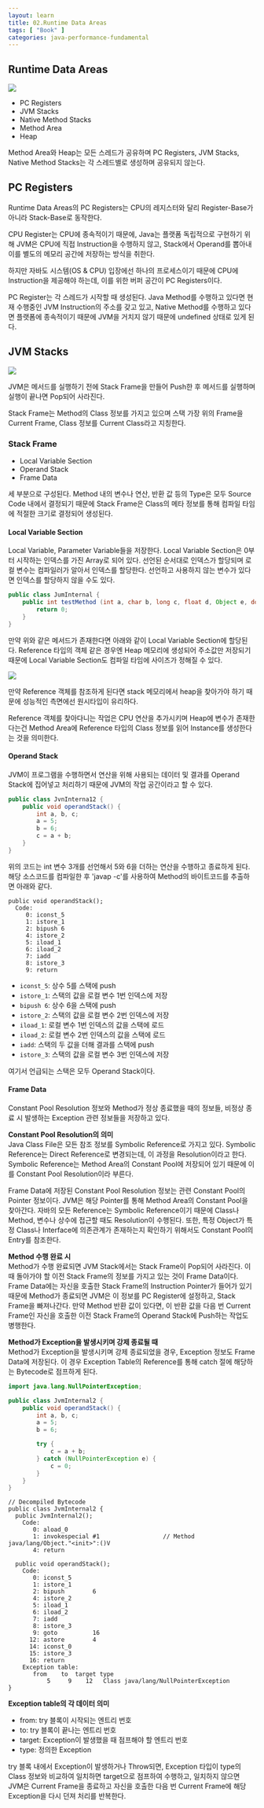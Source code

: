 ```yaml
---
layout: learn
title: 02.Runtime Data Areas
tags: [ "Book" ]
categories: java-performance-fundamental
---
```

## Runtime Data Areas

![](/public/img/learn/java-performance-fundamental/02-1.png)

- PC Registers
- JVM Stacks
- Native Method Stacks
- Method Area
- Heap

Method Area와 Heap는 모든 스레드가 공유하며 PC Registers, JVM Stacks, Native Method Stacks는 각 스레드별로 생성하며 공유되지 않는다.


## PC Registers

Runtime Data Areas의 PC Registers는 CPU의 레지스터와 달리 Register-Base가 아니라 Stack-Base로 동작한다.

CPU Register는 CPU에 종속적이기 때문에, Java는 플랫폼 독립적으로 구현하기 위해 JVM은 CPU에 직접 Instruction을 수행하지 않고, Stack에서 Operand를 뽑아내 이를 별도의 메모리 공간에 저장하는 방식을 취한다.

하지만 자바도 시스템(OS & CPU) 입장에선 하나의 프로세스이기 때문에 CPU에 Instruction을 제공해야 하는데, 이를 위한 버퍼 공간이 PC Registers이다.

PC Register는 각 스레드가 시작할 때 생성된다. Java Method를 수행하고 있다면 현재 수행중인 JVM Instruction의 주소를 갖고 있고, Native Method를 수행하고 있다면 플랫폼에 종속적이기 때문에 JVM을 거치지 않기 때문에 undefined 상태로 있게 된다.

## JVM Stacks

![](/public/img/learn/java-performance-fundamental/02-2.png)

JVM은 메서드를 실행하기 전에 Stack Frame을 만들어 Push한 후 메서드를 실행하며 실행이 끝나면 Pop되어 사라진다.

Stack Frame는 Method의 Class 정보를 가지고 있으며 스택 가장 위의 Frame을 Current Frame, Class 정보를 Current Class라고 지칭한다.

### Stack Frame

- Local Variable Section
- Operand Stack
- Frame Data 

세 부분으로 구성된다. Method 내의 변수나 연산, 반환 값 등의 Type은 모두 Source Code 내에서 결정되기 때문에 Stack Frame은 Class의 메타 정보를 통해 컴파일 타임에 적절한 크기로 결정되어 생성된다.

#### Local Variable Section

Local Variable, Parameter Variable들을 저장한다. Local Variable Section은 0부터 시작하는 인덱스를 가진 Array로 되어 있다. 선언된 순서대로 인덱스가 할당되며 로컬 변수는 컴파일러가 알아서 인덱스를 할당한다. 선언하고 사용하지 않는 변수가 있다면 인덱스를 할당하지 않을 수도 있다.

```java
public class JumInternal { 
    public int testMethod (int a, char b, long c, float d, Object e, double f, String g, byte h, short i boolean j) {
		return 0; 
	}
}
```

만약 위와 같은 메서드가 존재한다면 아래와 같이 Local Variable Section에 할당된다. Reference 타입의 객체 같은 경우엔 Heap 메모리에 생성되어 주소값만 저장되기 때문에 Local Variable Section도 컴파일 타임에 사이즈가 정해질 수 있다.

![](/public/img/learn/java-performance-fundamental/02-3.png)

만약 Reference 객체를 참조하게 된다면 stack 메모리에서 heap을 찾아가야 하기 때문에 성능적인 측면에선 원시타입이 유리하다.

Reference 객체를 찾아다니는 작업은 CPU 연산을 추가시키며 Heap에 변수가 존재한다는건 Method Area에 Reference 타입의 Class 정보를 읽어 Instance를 생성한다는 것을 의미한다.

#### Operand Stack

JVM이 프로그램을 수행하면서 연산을 위해 사용되는 데이터 및 결과를 Operand Stack에 집어넣고 처리하기 때문에 JVM의 작업 공간이라고 할 수 있다.

```java
public class JvnInterna12 {
    public void operandStack() {
        int a, b, c;
        a = 5;
        b = 6;
        c = a + b;
    } 
}
```
위의 코드는 int 변수 3개를 선언해서 5와 6을 더하는 연산을 수행하고 종료하게 된다. 해당 소스코드를 컴파일한 후 'javap -c'를 사용하여 Method의 바이트코드를 추출하면 아래와 같다.

```
public void operandStack();
  Code:
     0: iconst_5
     1: istore_1
     2: bipush 6
     4: istore_2
     5: iload_1
     6: iload_2
     7: iadd
     8: istore_3
     9: return
```
- `iconst_5`: 상수 5를 스택에 push
- `istore_1`: 스택의 값을 로컬 변수 1번 인덱스에 저장
- `bipush 6`: 상수 6을 스택에 push
- `istore_2`: 스택의 값을 로컬 변수 2번 인덱스에 저장
- `iload_1`: 로컬 변수 1번 인덱스의 값을 스택에 로드
- `iload_2`: 로컬 변수 2번 인덱스의 값을 스택에 로드
- `iadd`: 스택의 두 값을 더해 결과를 스택에 push
- `istore_3`: 스택의 값을 로컬 변수 3번 인덱스에 저장

여기서 언급되는 스택은 모두 Operand Stack이다.

#### Frame Data

Constant Pool Resolution 정보와 Method가 정상 종료했을 때의 정보들, 비정상 종료 시 발생하는 Exception 관련 정보들을 저장하고 있다.

**Constant Pool Resolution의 의미**  
Java Class File은 모든 참조 정보를 Symbolic Reference로 가지고 있다. Symbolic Reference는 Direct Reference로 변경되는데, 이 과정을 Resolution이라고 한다. Symbolic Reference는 Method Area의 Constant Pool에 저장되어 있기 때문에 이를 Constant Pool Resolution이라 부른다.

Frame Data에 저장된 Constant Pool Resolution 정보는 관련 Constant Pool의 Pointer 정보이다. JVM은 해당 Pointer를 통해 Method Area의 Constant Pool을 찾아간다. 자바의 모든 Reference는 Symbolic Reference이기 때문에 Class나 Method, 변수나 상수에 접근할 때도 Resolution이 수행된다. 또한, 특정 Object가 특정 Class나 Interface에 의존관계가 존재하는지 확인하기 위해서도 Constant Pool의 Entry를 참조한다.

**Method 수행 완료 시**  
Method가 수행 완료되면 JVM Stack에서는 Stack Frame이 Pop되어 사라진다. 이때 돌아가야 할 이전 Stack Frame의 정보를 가지고 있는 것이 Frame Data이다. Frame Data에는 자신을 호출한 Stack Frame의 Instruction Pointer가 들어가 있기 때문에 Method가 종료되면 JVM은 이 정보를 PC Register에 설정하고, Stack Frame을 빠져나간다. 만약 Method 반환 값이 있다면, 이 반환 값을 다음 번 Current Frame인 자신을 호출한 이전 Stack Frame의 Operand Stack에 Push하는 작업도 병행한다.

**Method가 Exception을 발생시키며 강제 종료될 때**  
Method가 Exception을 발생시키며 강제 종료되었을 경우, Exception 정보도 Frame Data에 저장된다. 이 경우 Exception Table의 Reference를 통해 catch 절에 해당하는 Bytecode로 점프하게 된다.

```java
import java.lang.NullPointerException;

public class JvmInternal2 {
    public void operandStack() {
        int a, b, c;
        a = 5;
        b = 6;

        try {
            c = a + b;
        } catch (NullPointerException e) {
            c = 0;
        }
    }
}
```

```
// Decompiled Bytecode
public class JvmInternal2 {
  public JvmInternal2();
    Code:
       0: aload_0
       1: invokespecial #1                  // Method java/lang/Object."<init>":()V
       4: return

  public void operandStack();
    Code:
       0: iconst_5
       1: istore_1
       2: bipush        6
       4: istore_2
       5: iload_1
       6: iload_2
       7: iadd
       8: istore_3
       9: goto          16
      12: astore        4
      14: iconst_0
      15: istore_3
      16: return
    Exception table:
       from    to  target type
           5     9    12   Class java/lang/NullPointerException
}
```

**Exception table의 각 데이터 의미**
- from: try 블록이 시작되는 엔트리 번호
- to: try 블록이 끝나는 엔트리 번호
- target: Exception이 발생했을 때 점프해야 할 엔트리 번호
- type: 정의한 Exception

try 블록 내에서 Exception이 발생하거나 Throw되면, Exception 타입이 type의 Class 정보와 비교하여 일치하면 target으로 점프하여 수행하고, 일치하지 않으면 JVM은 Current Frame을 종료하고 자신을 호출한 다음 번 Current Frame에 해당 Exception을 다시 던져 처리를 반복한다.